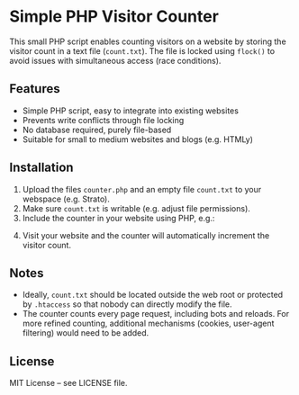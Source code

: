 # Simple PHP Visitor Counter

This small PHP script enables counting visitors on a website by storing the visitor count in a text file (`count.txt`). The file is locked using `flock()` to avoid issues with simultaneous access (race conditions).

## Features

- Simple PHP script, easy to integrate into existing websites  
- Prevents write conflicts through file locking  
- No database required, purely file-based  
- Suitable for small to medium websites and blogs (e.g. HTMLy)

## Installation

1. Upload the files `counter.php` and an empty file `count.txt` to your webspace (e.g. Strato).  
2. Make sure `count.txt` is writable (e.g. adjust file permissions).  
3. Include the counter in your website using PHP, e.g.:

<?php include('pfad/zu/counter.php'); ?>

4. Visit your website and the counter will automatically increment the visitor count.

## Notes

- Ideally, `count.txt` should be located outside the web root or protected by `.htaccess` so that nobody can directly modify the file.  
- The counter counts every page request, including bots and reloads. For more refined counting, additional mechanisms (cookies, user-agent filtering) would need to be added.

## License

MIT License – see LICENSE file.

